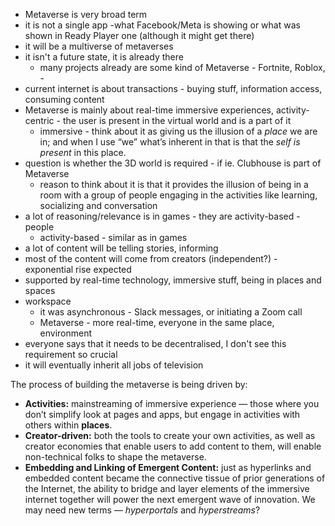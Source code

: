 - Metaverse is very broad term
- it is not a single app -what Facebook/Meta is showing or what was shown in Ready Player one (although it might get there)
- it will be a multiverse of metaverses
- it isn't a future state, it is already there
	- many projects already are some kind of Metaverse - Fortnite, Roblox, - 
- current internet is about transactions - buying stuff, information access, consuming content
- Metaverse is mainly about real-time immersive experiences, activity-centric - the user is present in the virtual world and is a part of it
	- immersive - think about it as giving us the illusion of a _place_ we are in; and when I use “we” what’s inherent in that is that the _self is present_ in this place.
- question is whether the 3D world is required - if ie. Clubhouse is part of Metaverse
	- reason to think about it is that it provides the illusion of being in a room with a group of people engaging in the activities like learning, socializing and conversation
- a lot of reasoning/relevance is in games - they are activity-based - people 
	- activity-based - similar as in games
- a lot of content will be telling stories, informing
- most of the content will come from creators (independent?) - exponential rise expected
- supported by real-time technology, immersive stuff, being in places and spaces
- workspace
	- it was asynchronous - Slack messages, or initiating a Zoom call
	- Metaverse - more real-time, everyone in the same place, environment
- everyone says that it needs to be decentralised, I don't see this requirement so crucial
- it will eventually inherit all jobs of television

The process of building the metaverse is being driven by:
-   **Activities:** mainstreaming of immersive experience — those where you don’t simplify look at pages and apps, but engage in activities with others within **places**.
-   **Creator-driven:** both the tools to create your own activities, as well as creator economies that enable users to add content to them, will enable non-technical folks to shape the metaverse.
-   **Embedding and Linking of Emergent Content:** just as hyperlinks and embedded content became the connective tissue of prior generations of the Internet, the ability to bridge and layer elements of the immersive internet together will power the next emergent wave of innovation. We may need new terms — _hyperportals_ and _hyperstreams_?